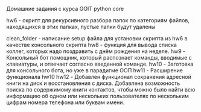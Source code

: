 Домашние задания с курса GOIT python core

hw6 - скрипт для рекурсивного разбора папок по категориям файлов, находящихся в этих папках, пустые папки будут удалены

clean_folder - написание setup файла для установки скрипта из hw6 в качестве консольного скрипта
hw8 - функция для вывода списка коллег, которых надо поздравить с днём рождения на неделе.
hw9 - Консольный бот помощник, который распознает команды, вводимые с клавиатуры, и отвечает согласно введенной команде.
hw10 - Заготовка для консольного бота, но уже в парадигме ООП
hw11 - Расширение функционала hw10
hw12 - Добавлен функционал сохранения адресной книги на диск и восстановления с диска. Добавлена возможность поиска по содержимому книги контактов, чтобы можно было найти всю информацию об одном или нескольких пользователях по нескольким цифрам номера телефона или буквам имени.


